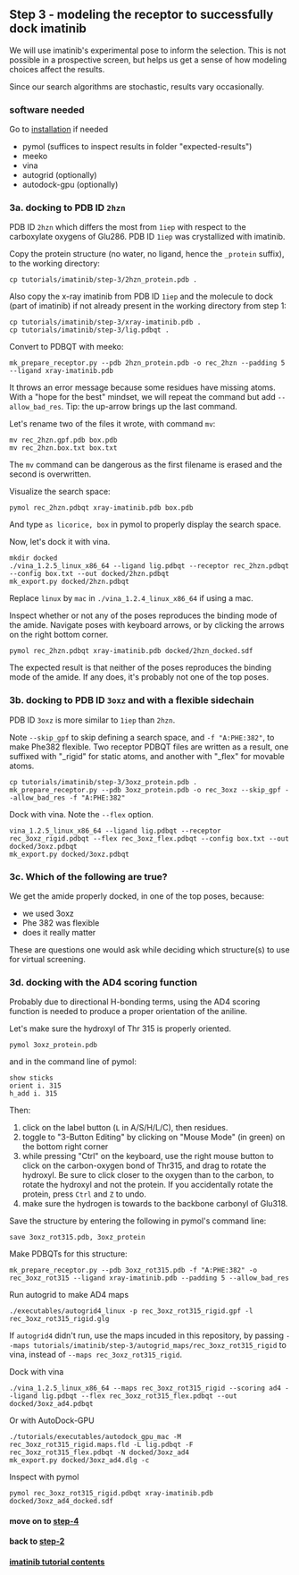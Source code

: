 ## Step 3 - modeling the receptor to successfully dock imatinib

We will use imatinib's experimental pose to inform the selection.
This is not possible in a prospective screen, but helps us get a
sense of how modeling choices affect the results.

Since our search algorithms are stochastic, results vary occasionally.


### software needed

Go to [installation](../../) if needed

 - pymol (suffices to inspect results in folder "expected-results")
 - meeko
 - vina
 - autogrid (optionally)
 - autodock-gpu (optionally)



### 3a. docking to PDB ID `2hzn`

PDB ID `2hzn` which differs the most from `1iep` with
respect to the carboxylate oxygens of Glu286. PDB ID `1iep` was
crystallized with imatinib.

Copy the protein structure (no water, no ligand, hence the `_protein` suffix),
to the working directory:
```
cp tutorials/imatinib/step-3/2hzn_protein.pdb .
```

Also copy the x-ray imatinib from PDB ID `1iep` and the
molecule to dock (part of imatinib) if not already present in the
working directory from step 1:
```
cp tutorials/imatinib/step-3/xray-imatinib.pdb .
cp tutorials/imatinib/step-3/lig.pdbqt .
```

Convert to PDBQT with meeko:
```
mk_prepare_receptor.py --pdb 2hzn_protein.pdb -o rec_2hzn --padding 5 --ligand xray-imatinib.pdb
```

It throws an error message because some residues have missing atoms.
With a "hope for the best" mindset, we will repeat the command but add `--allow_bad_res`.
Tip: the up-arrow brings up the last command.

Let's rename two of the files it wrote, with command `mv`:

```
mv rec_2hzn.gpf.pdb box.pdb
mv rec_2hzn.box.txt box.txt 
```

The `mv` command can be dangerous as the first filename is erased and the second is overwritten.

Visualize the search space:
```
pymol rec_2hzn.pdbqt xray-imatinib.pdb box.pdb
```
And type `as licorice, box` in pymol to properly display the search space.


Now, let's dock it with vina.

```
mkdir docked
./vina_1.2.5_linux_x86_64 --ligand lig.pdbqt --receptor rec_2hzn.pdbqt --config box.txt --out docked/2hzn.pdbqt
mk_export.py docked/2hzn.pdbqt
```

Replace `linux` by `mac` in `./vina_1.2.4_linux_x86_64` if using a mac.

Inspect whether or not any of the poses reproduces the binding mode of the amide.
Navigate poses with keyboard arrows, or by clicking the arrows on the right bottom corner.
```
pymol rec_2hzn.pdbqt xray-imatinib.pdb docked/2hzn_docked.sdf
```

The expected result is that neither of the poses reproduces the binding mode of the amide.
If any does, it's probably not one of the top poses.


### 3b. docking to PDB ID `3oxz` and with a flexible sidechain

PDB ID `3oxz` is more similar to `1iep` than `2hzn`.

Note `--skip_gpf` to skip defining a search space, and `-f "A:PHE:382"`,
to make Phe382 flexible. Two receptor PDBQT files are written as a result, one suffixed
with "\_rigid" for static atoms, and another with "\_flex" for movable atoms.

```
cp tutorials/imatinib/step-3/3oxz_protein.pdb .
mk_prepare_receptor.py --pdb 3oxz_protein.pdb -o rec_3oxz --skip_gpf --allow_bad_res -f "A:PHE:382"
```

Dock with vina. Note the `--flex` option.

```
vina_1.2.5_linux_x86_64 --ligand lig.pdbqt --receptor rec_3oxz_rigid.pdbqt --flex rec_3oxz_flex.pdbqt --config box.txt --out docked/3oxz.pdbqt
mk_export.py docked/3oxz.pdbqt
```

### 3c. Which of the following are true?

We get the amide properly docked, in one of the top poses, because:
 - we used 3oxz
 - Phe 382 was flexible
 - does it really matter

These are questions one would ask while deciding which structure(s) to use for virtual screening.


### 3d. docking with the AD4 scoring function

Probably due to directional H-bonding terms, using the AD4 scoring function is
needed to produce a proper orientation of the aniline.

Let's make sure the hydroxyl of Thr 315 is properly oriented.
```
pymol 3oxz_protein.pdb
```

and in the command line of pymol:
```
show sticks
orient i. 315
h_add i. 315
```

Then:
1. click on the label button (`L` in A/S/H/L/C), then residues.
2. toggle to "3-Button Editing" by clicking on "Mouse Mode" (in green) on the bottom right corner
3. while pressing "Ctrl" on the keyboard, use the right mouse button to click on the
carbon-oxygen bond of Thr315, and drag to rotate the hydroxyl. Be sure to click closer
to the oxygen than to the carbon, to rotate the hydroxyl and not the protein. If you
accidentally rotate the protein, press `Ctrl` and `Z` to undo.
4. make sure the hydrogen is towards to the backbone carbonyl of Glu318.

Save the structure by entering the following in pymol's command line:
```
save 3oxz_rot315.pdb, 3oxz_protein
```

Make PDBQTs for this structure:
```
mk_prepare_receptor.py --pdb 3oxz_rot315.pdb -f "A:PHE:382" -o rec_3oxz_rot315 --ligand xray-imatinib.pdb --padding 5 --allow_bad_res
```

Run autogrid to make AD4 maps
```
./executables/autogrid4_linux -p rec_3oxz_rot315_rigid.gpf -l rec_3oxz_rot315_rigid.glg
```

If `autogrid4` didn't run, use the maps incuded in this repository,
by passing `--maps tutorials/imatinib/step-3/autogrid_maps/rec_3oxz_rot315_rigid`
to vina, instead of `--maps rec_3oxz_rot315_rigid`.

Dock with vina
```
./vina_1.2.5_linux_x86_64 --maps rec_3oxz_rot315_rigid --scoring ad4 --ligand lig.pdbqt --flex rec_3oxz_rot315_flex.pdbqt --out docked/3oxz_ad4.pdbqt
```

Or with AutoDock-GPU
```
./tutorials/executables/autodock_gpu_mac -M rec_3oxz_rot315_rigid.maps.fld -L lig.pdbqt -F rec_3oxz_rot315_flex.pdbqt -N docked/3oxz_ad4
mk_export.py docked/3oxz_ad4.dlg -c
```

Inspect with pymol

```
pymol rec_3oxz_rot315_rigid.pdbqt xray-imatinib.pdb docked/3oxz_ad4_docked.sdf
```


#### move on to [step-4](../step-4)

#### back to [step-2](../step-2)

#### [imatinib tutorial contents](../)
